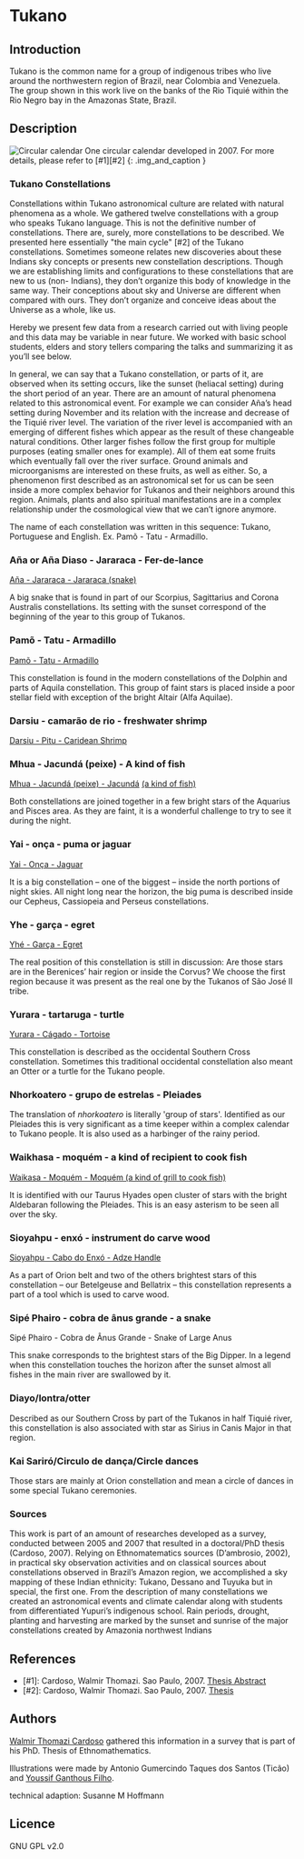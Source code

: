 # Tukano

## Introduction

Tukano is the common name for a group of indigenous tribes who live around the northwestern region of Brazil, near Colombia and Venezuela. The group shown in this work live on the banks of the Rio Tiquié within the Rio Negro bay in the Amazonas State, Brazil.

## Description

![Circular calendar](Calendario_Tukano.webp)
One circular calendar developed in 2007. For more details, please refer to [#1][#2]
{: .img_and_caption }

### Tukano Constellations

Constellations within Tukano astronomical culture are related with natural phenomena as a whole. We gathered twelve constellations with a group who speaks Tukano language. This is not the definitive number of constellations. There are, surely, more constellations to be described. We presented here essentially "the main cycle" [#2] of the Tukano constellations. Sometimes someone relates new discoveries about these Indians sky concepts or presents new constellation descriptions. Though we are establishing limits and configurations to these constellations that are new to us (non- Indians), they don’t organize this body of knowledge in the same way. Their conceptions about sky and Universe are different when compared with ours. They don’t organize and conceive ideas about the Universe as a whole, like us.

Hereby we present few data from a research carried out with living people and this data may be variable in near future. We worked with basic school students, elders and story tellers comparing the talks and summarizing it as you’ll see below.

In general, we can say that a Tukano constellation, or parts of it, are observed when its setting occurs, like the sunset (heliacal setting) during the short period of an year. There are an amount of natural phenomena related to this astronomical event. For example we can consider Aña’s head setting during November and its relation with the increase and decrease of the Tiquié river level. The variation of the river level is accompanied with an emerging of different fishes which appear as the result of these changeable natural conditions. Other larger fishes follow the first group for multiple purposes (eating smaller ones for example). All of them eat some fruits which eventually fall over the river surface. Ground animals and microorganisms are interested on these fruits, as well as either. So, a phenomenon first described as an astronomical set for us can be seen inside a more complex behavior for Tukanos and their neighbors around this region. Animals, plants and also spiritual manifestations are in a complex relationship under the cosmological view that we can’t ignore anymore. 

The name of each constellation was written in this sequence: Tukano, Portuguese and English. Ex. Pamõ - Tatu - Armadillo.

### Aña or Aña Diaso - Jararaca - Fer-de-lance  

[Aña  - Jararaca - Jararaca (snake)](http://en.wikipedia.org/wiki/Bothrops_jararaca)

A big snake that is found in part of our Scorpius, Sagittarius and Corona Australis constellations. Its setting with the sunset correspond of the beginning of the year to this group of Tukanos.

### Pamõ - Tatu - Armadillo  

[Pamõ - Tatu - Armadillo](http://en.wikipedia.org/wiki/Armadillo)

This constellation is found in the modern constellations of the Dolphin and parts of Aquila constellation. This group of faint stars is placed inside a poor stellar field with exception of the bright Altair (Alfa Aquilae).

### Darsiu - camarão de rio - freshwater shrimp  

[Darsiu - Pitu - Caridean Shrimp](http://en.wikipedia.org/wiki/Caridea)

### Mhua - Jacundá (peixe) - A kind of fish  

 [Mhua - Jacundá (peixe) - Jacundá](http://pt.wikipedia.org/wiki/Jacund%C3%A1) [(a kind of fish)](https://en.wikipedia.org/wiki/Crenicichla)  

Both constellations are joined together in a few bright stars of the Aquarius and Pisces area. As they are faint, it is a wonderful challenge to try to see it during the night.

### Yai - onça - puma or jaguar  

[Yai - Onça - Jaguar](http://en.wikipedia.org/wiki/Jaguar)

It is a big constellation – one of the biggest – inside the north portions of night skies. All night long near the horizon, the big puma is described inside our Cepheus, Cassiopeia and Perseus constellations.

### Yhe - garça - egret  

[Yhé - Garça - Egret](http://en.wikipedia.org/wiki/Egret)

The real position of this constellation is still in discussion: Are those stars are in the Berenices’ hair region or inside the Corvus? We choose the first region because it was present as the real one by the Tukanos of São José II tribe.

### Yurara - tartaruga - turtle  

[Yurara - Cágado - Tortoise](http://en.wikipedia.org/wiki/Tortoise)

This constellation is described as the occidental Southern Cross constellation. Sometimes this traditional occidental constellation also meant an Otter or a turtle for the Tukano people.

### Nhorkoatero - grupo de estrelas - Pleiades  

The translation of _nhorkoatero_ is literally 'group of stars'. Identified as our Pleiades this is very significant as a time keeper within a complex calendar to Tukano people. It is also used as a harbinger of the rainy period.

### Waikhasa - moquém - a kind of recipient to cook fish  

[Waikasa - Moquém - Moquém (a kind of grill to cook fish)](http://cozinhacomz.com.br/?food=muquiar-ou-moquear)

It is identified with our Taurus Hyades open cluster of stars with the bright Aldebaran following the Pleiades. This is an easy asterism to be seen all over the sky.

### Sioyahpu - enxó - instrument do carve wood  

[Sioyahpu - Cabo do Enxó - Adze Handle](http://en.wikipedia.org/wiki/Adze)

As a part of Orion belt and two of the others brightest stars of this constellation – our Betelgeuse and Bellatrix – this constellation represents a part of a tool which is used to carve wood.

### Sipé Phairo - cobra de ânus grande - a snake  
Sipé Phairo - Cobra de Ânus Grande - Snake of Large Anus

This snake corresponds to the brightest stars of the Big Dipper. In a legend when this constellation touches the horizon after the sunset almost all fishes in the main river are swallowed by it.

### Diayo/lontra/otter

Described as our Southern Cross by part of the Tukanos in half Tiquié river, this constellation is also associated with star as Sirius in Canis Major in that region.

### Kai Sariró/Circulo de dança/Circle dances

Those stars are mainly at Orion constellation and mean a circle of dances in some special Tukano ceremonies.

### Sources

This work is part of an amount of researches developed as a survey, conducted between 2005 and 2007 that resulted in a doctoral/PhD thesis (Cardoso, 2007). Relying on Ethnomatematics sources (D’ambrosio, 2002), in practical sky observation activities and on classical sources about constellations observed in Brazil’s Amazon region, we accomplished a sky mapping of these Indian ethnicity: Tukano, Dessano and Tuyuka but in special, the first one. From the description of many constellations we created an astronomical events and climate calendar along with students from differentiated Yupuri’s indigenous school. Rain periods, drought, planting and harvesting are marked by the sunset and sunrise of the major constellations created by Amazonia northwest Indians

## References

 - [#1]: Cardoso, Walmir Thomazi. Sao Paulo, 2007. [Thesis Abstract](https://www.sapientia.pucsp.br/handle/handle/11272)
 - [#2]: Cardoso, Walmir Thomazi. Sao Paulo, 2007. [Thesis](https://www.sapientia.pucsp.br/bitstream/handle/11272/1/Walmir%20Thomazi%20Cardoso.pdf)

## Authors

[Walmir Thomazi Cardoso](mailto:walmir.astronomia@gmail.com) gathered this information in a survey that is part of his PhD. Thesis of Ethnomathematics.

Illustrations were made by Antonio Gumercindo Taques dos Santos (Ticão) and [Youssif Ganthous Filho](mailto:youssif@gmail.com).

technical adaption: Susanne M Hoffmann 

## Licence

GNU GPL v2.0
